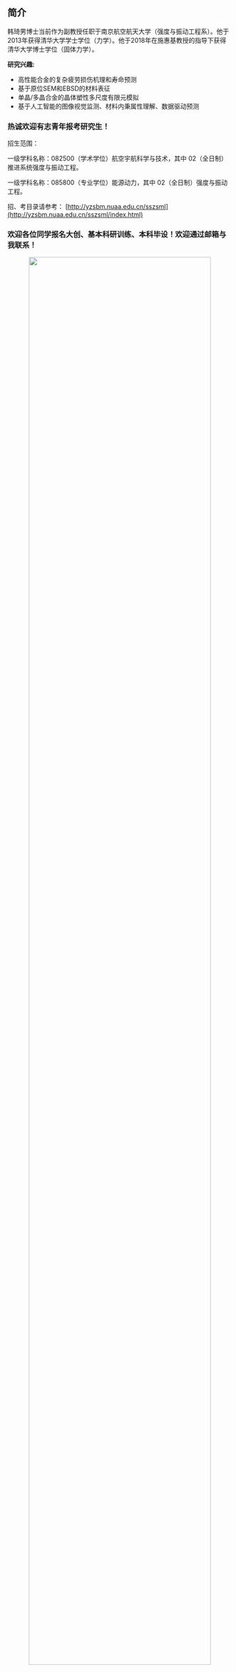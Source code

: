 <!--[English](https://hanqn.com/en)-->

<!--
<div align="right">
<a class="button2 btn-primary " type="button" href="https://hanqn.com/en"  >English</a>
</div>
-->

## 简介 

<!-- <h2 id="简介" style="margin-top:-35px">简介</h2> -->



韩琦男博士当前作为副教授任职于南京航空航天大学（强度与振动工程系）。他于2013年获得清华大学学士学位（力学）。他于2018年在施惠基教授的指导下获得清华大学博士学位（固体力学）。

<!--
<div align="center">
<img src="https://hanqn.com/img/DrHAN.jpg" width ="50%" height ="50%" />
</div>
-->

<!--
<div align="center">
<img src="https://raw.githubusercontent.com/airq/research/master/头像-small.jpg" width ="40%" height ="40%" />
</div>
-->

**研究兴趣:**

- 高性能合金的复杂疲劳损伤机理和寿命预测
- 基于原位SEM和EBSD的材料表征
- 单晶/多晶合金的晶体塑性多尺度有限元模拟
- 基于人工智能的图像视觉监测、材料内秉属性理解、数据驱动预测


### 热诚欢迎有志青年报考研究生！

招生范围：

一级学科名称：082500（学术学位）航空宇航科学与技术，其中 02（全日制）推进系统强度与振动工程。


一级学科名称：085800（专业学位）能源动力，其中 02（全日制）强度与振动工程。


招、考目录请参考： [http://yzsbm.nuaa.edu.cn/sszsml](http://yzsbm.nuaa.edu.cn/sszsml/index.html)



### 欢迎各位同学报名大创、基本科研训练、本科毕设！欢迎通过邮箱与我联系！

<!--
<div align="center">
<img src="https://i.loli.net/2019/09/04/drzYDtXu3SA5ZFo.png" width ="55%" height ="55%" />
</div>
-->

<div align="center">
<img src="https://i.loli.net/2020/12/18/j68sTEZSehbAoVf.gif" width ="90%" height ="90%" />
</div>


## 教育经历

**清华大学, 2013-2018**

博士学位（固体力学）

学业一等奖学金，北京市优秀毕业生

博士论文：晶体取向和温度相关的镍基单晶合金微动疲劳性能研究

导师：施惠基教授

**清华大学, 2009-2013**

学士学位（力学）

国家励志奖学金，学业一等奖学金多次，冯氏学者奖学金




## 科研项目

主持国家自然科学基金青年项目、面上项目、国际合作交流项目等科研项目，参研国家自然科学基金重点项目、面上项目等国家级和省部级科研项目多项。

<!--
- 考虑小角晶界影响的镍基单晶高温合金微动疲劳性能研究 ，国家自然科学基金青年项目，主持
- 基于实验表征和模拟的增材制造高温合金变形机理研究，国家自然科学基金国际合作项目，主持
- 接触晶向和温度相关的镍基单晶合金微动疲劳损伤机理及寿命评估模型，国家自然科学基金面上项目，参加
- 镍基单晶高温合金第二晶向对疲劳性能影响机制的实验和理论研究 ，国家自然科学基金面上项目，参加
- 扫描显微环境下高温变形原位测量关键技术及其应用研究，国家自然科学基金重点项目，参加
- 特殊构型镍基单晶高温合金的疲劳和蠕变行为模拟，重大专项子课题，主持
- 高熵合金微动疲劳损伤机理研究，主持
- 取向偏差相关的镍基单晶高温合金微动疲劳损伤机理及裂纹萌生判据研究，基本科研经费，主持
- XX疲劳损伤机理与寿命预测模型，重大专项子课题，主持
- 清华大学王永志科创基金，主持
-->

## 代表性文章/论著

在 Acta Materialia （一区Top，IF=9.3）, International Journal of Plasticity （一区Top，IF=12.8）, International Journal of Fatigue（一区Top，IF=6.8）等刊物发表论文20余篇。所指导硕士生以一作发表International Journal of Fatigue等权威SCI期刊。

详细论文请见： [Research Gate](https://www.researchgate.net/profile/Qi_Nan_Han)

Han, Q., Zhao, S., Tang, Y. T., Lu, Z., Lopez, M. A., Li, A., ... & Reed, R. C. (2025). FCC/B2 phase boundary variant-sensitive fatigue cracking in a eutectic high entropy alloy at high temperature. International Journal of Plasticity.

Han, Q.-N., Rui, S.-S., Qiu, W., Ma, X., Su, Y., Cui, H., . . . Shi, H. (2019). Crystal orientation effect on fretting fatigue induced geometrically necessary dislocation distribution in Ni-based single-crystal superalloys. Acta Materialia.

Fang J, Han QN*, Cui H, et al. (2023). Fretting fatigue experiment and polycrystal plasticity simulation in Ni-based superalloy at room temperature and 650° C. International Journal of Fatigue.

Piao Li, Wen Jiang, Luca Susmel, Qi-Nan Han (2023). Porosity-related high-cycle fatigue strength of nickel-base single crystals: Fatigue experiments and electron back-scattered diffraction analysis. International Journal of Fatigue. 

Han QN, Lei XS, . . .  Cui HT, Shi HJ. (2021).Temperature-dependent fatigue response of a Fe44Mn36Co10Cr10 high entropy alloy: a coupled in-situ electron microscopy study and crystal plasticity simulation. International Journal of Fatigue.

Han QN et al. (2022) In-situ SEM and EBSD study on fretting fatigue crack initiation of a directionally solidified Ni-based superalloy. International Journal of Fatigue.	

Han, Q.-N., et al.(2020). Effects of temperature and load on fretting fatigue induced geometrically necessary dislocation distribution in titanium alloy. Materials Science & Engineering A.

Han, Q.-N.,  . . . Shi, H. (2019). Effect of crystal orientation on the indentation behaviour of Ni-based single crystal superalloy. Materials Science & Engineering A.


Han, Q.-N., Qiu Wenhui, Shang Yi-Bo, et al. (2016). In-situ SEM observation and crystal plasticity finite element simulation of fretting fatigue crack formation in Ni-base single-crystal superalloys. Tribology International.

Han QN, Lei XS, . . .  Cui HT, Shi HJ. (2020). In-situ Observation and Finite Element Analysis of Fretting Fatigue Crack Propagation Behavior in 1045 Steel. Chinese Journal of Aeronautics.


Han, Q. N., Rui, S. S., Qiu, W., Su, Y., Ma, X., He, Z., . . . Shi, H. J. (2019). Subsurface crack formation and propagation of fretting fatigue in Ni‐based single‐crystal superalloys. Fatigue & Fracture of Engineering Materials & Structures.

Su, Y., Han, Q.-N., Zhang, C.-C., Shi, H.-J., Niu, L.-S., Deng, G.-J., & Rui, S.-S. (2019). Effects of secondary orientation and temperature on the fretting fatigue behaviors of Ni-based single crystal superalloys. Tribology international, 130, 9-18.

李昂，赵秋雨，韩琦男*，崔海涛，张宏建，徐颖，增材制造GH4169 高温合金微动疲劳性能及寿命预测研究，航空动力学报，2024.

Cui H, Han Q. Fatigue Damage Mechanism and Fatigue Life Prediction of Metallic Materials.  2023. (著作号ISBN978-3-0365-9890-1)


## 专利

申请和授权发明专利多项，其中授权美国发明专利1项，指导研究生以第一完成人申请/授权专利多项。

赵秋雨，韩琦男，崔海涛. 多晶塑性有限元模拟方法及装置, 申请号CN202311492740.7. 2023. 

李昂,韩琦男,黄河峡,陈诚,崔海涛,高术依. 鼓包结构、进气道和飞行器，CN202410777789.5 , 2024.已授权.

韩琦男，施惠基，张成成，邓国坚，任远，高靖云，嵇应凤，燕尾型高温微动疲劳实验系统，已授权，2018年5月（申请号CN201721248108.8，公开号CN207423505U）

韩琦男, 苏越, 施惠基, 高温原位微动疲劳实验系统，已授权，2018年6月（申请号CN201721539937.1，公开号CN207516011U）

韩琦男, 杨晓林, 崔海涛, 苏越, 施惠基, 超高温原位微动疲劳实验系统（申请号CN202010167112.1，公开号CN111443103A）

Han, Q.-N., Xiaolin Yang, et al. SYSTEM FOR ULTRA-HIGH TEMPERATURE IN-SITU FRETTING FATIGUE EXPERIMENT. US Patent. 2021. 

韩琦男,鲁章伦,崔海涛,张宏建，双相合金的全场晶体塑性模拟方法、装置、设备及介质，2021-12（申请号202111624193.4）

韩琦男,王威,崔海涛,方健文,张宏建, 含小角晶界的双晶合金微动疲劳晶体塑性模拟方法、装置,2011-1(申请号202210093849.2)


## 软件著作权

获登软件著作权多项，其中指导本科生、硕士生以第一完成人获登软件著作权多项。

高术依，韩琦男，崔海涛，张宏建，赵思钰.非规则几何体多晶塑性有限元计算和分析软件，2024SR1852494，2024-11.

郝永旭,张建宇,李昂,韩琦男,崔海涛. 基于数据驱动的剩余寿命预测和分析软件，软著登字第13269150号，2024-06.

韩琦男，方健文，雷旭升，崔海涛，几何必需位错密度计算与可视化软件，2021.4，登记号2021SR0564383.

冉紫成,韩琦男,谢诚语,崔海涛,易禹阳,付荣胜,吴广昊，裂纹实时识别和可视化软件，2022-04，软著登字第9457843号.

韩琦男，俞耀，崔海涛，各向异性材料裂尖场变量求解及可视化交互软件，2021.5.13，软著登字第7408326号.





## 学术会议

Qinan Han, Experimental observation and crystal plasticity simulation of high-temperature fatigue in a dual-phase high entropy alloy (Invited). International Workshop On Multiscale, Multiphysics, And Multidisciplinary Research On Materials And Structures, September 2025, Singapore.

Utada, S., Han, Q., Li, A., Miquel, M. Z., Polatoğlu, C., Hasselqvist, M., ... & Reed, R. C. Tensile Testing of Ni-Based Single Crystal Superalloys: What Is the Correct “Point of View”?. Superalloys2024. August, 2024, Champion, Pennsylvania, USA.

 Han, Q.-N., Yuanbo T. Tang, Roger C. Reed, A corroborative study on the fatigue mechanisms at room and elevated temperatures of a dual-phase high entropy alloy, Fatigue2024, June 2024, Cambridge, UK. 

Han, Q.-N., Orientation-dependent fretting fatigue damage mechanism at elevated temperature, ESIA17/ISSI2023 International Conference, May 2023, Manchester, UK.

Han, Q.-N., Jianwen Fang, Haitao Cui, Crystal orientation effect on the fretting fatigue behavior in Ni-based single crystal superalloys, The 8th International Conference on Fracture Fatigue and Wear (FFW 2020), August 26-27, 2020, Online conference.


Han, Q.-N., Wenhui Qiu, Haitao Cui, Huiji Shi, Crystal Plasticity Simulation of the Indentation Behavior of Ni-based Single Crystal Superalloy
Considering the Crystal Orientation Effect,  11th International Conference on Computational Methods (ICCM 2020),  9th-12th August 2020, Virtual Conference.


Han, Q.-N., Shao-Shi Rui, Yue Su, Haitao Cui, Huiji Shi. The Distributions of Geometrically Necessary Dislocation under Different Crystal Orientations in Fretting Fatigue of Ni-based Single-crystal Superalloys. The 16th Asia-Pacific Conference on Fracture and Strength 2020 (APCFS2020). November 3-7 2020. Online conference.


Han, Q.-N., Hui-Ji Shi, Fretting fatigue crack formation in Ni-base single-crystal superalloys: in-situ SEM experiment and crystal plasticity analysis, 6th World Tribology Congress, 2017, Beijing, China. 

## 教学、学生指导和学生就业

讲授2021、2022秋季学期《工程弹性力学》课程，发表教学论文《互动教学在弹性力学教学中的实践与探讨》。

研究生指导和协助指导：正在指导硕士生4名、博士生2名，已毕业硕士生5名，均按期毕业，其中一半获得校优秀硕士论文提名，校优秀毕业生1名。

本科生指导：指导多名基本科研能力训练、本科生毕业设计、本科生大学生创新创业校级项目、自由探索项目、本科生一对一导师，学生均取得良好成绩，一名本科毕设获得院优秀论文，学生以一作产出软著等成果。

指导学生参加全国“云说新科技”科普新星赛，作品获“科普新星三星”，获“优秀科普导师”。

本科生班级：2021.4-2022.6，卓越工程师班班主任。

学生就业去向：中科院工程热物理研究所、商发、一飞院、623所、606所、中兴等知名科研机构/企业，所指导学生均在毕业前拿到就业单位offer。

## 学术兼职和国际国内合作

<!--
江苏省双创博士，江苏省中小型绿色动力装置工程实验室副秘书长，  
, *Mathematics*， *Materials审稿
-->

 国家自然科学基金通讯评审人。 

<!--
QS世界大学排名声誉分函评人。
-->

《应用力学学报》首届青年编委，SCI期刊Metals（科协T2）客座编辑，首届能动之星。ICEEES2021技术委员会委员。


为 *International Journal of Fatigue*,  *Materials Science & Engineering A*, *APL Materials*, *Journal of Materials Science*，*Theoretical and Applied Fracture Mechanics*, *Journal of Applied Physics*, *Chinese Journal of Aeronautics* , *Scientific Reports* , *航空学报* 等杂志审稿。


与清华大学，英国牛津大学，新加坡国立大学，英国伯明翰大学，德国马普所，东南大学，中山大学，重庆大学等国内外知名机构研究人员有深入合作。



## 联系方式



地址: 南京市秦淮区御道街29号（明故宫校区）

邮箱:  hanqn *at* nuaa.edu.cn



<!--  |h|a|n|q|n|@|n|u|a|a|.|e|d|u|.|c|n|  -->


<!--
`Last update: `
 -->

<!-- not support by huawei
:microscope: :microscope: :airplane: :airplane: :rocket: :rocket: <br/>
-->


<!--
王永志科创基金，主持
Programming: Fortran (UMAT), Matlab, Python, Python Requests (for data collecting), Html5 & CSS, VueJS, Mobile App (PureWeather on iPhone App Store), Wechat SmallApp (EasyCard), Git
-->

<!--
```markdown
Syntax highlighted code block

# Header 1
## Header 2
### Header 3

- Bulleted
- List

1. Numbered
2. List

**Bold** and _Italic_ and `Code` text

[Link](url) and ![Image](Word Art (3).jpeg)
```

well：
    Effect of crystal orientation on the indentation behaviour of Ni-based single crystal superalloy
    
    
--> 
